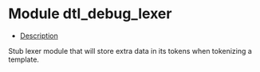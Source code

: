 

# Module dtl_debug_lexer #
* [Description](#description)


Stub lexer module that will store extra data in its tokens when
tokenizing a template.

